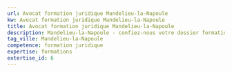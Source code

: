 ```yaml
---
url: Avocat formation juridique Mandelieu-la-Napoule
kw: Avocat formation juridique Mandelieu-la-Napoule
title: Avocat formation juridique Mandelieu-la-Napoule
description: Mandelieu-la-Napoule - confiez-nous votre dossier formation juridique
tag_ville: Mandelieu-la-Napoule
competence: formation juridique
expertise: formations
extertise_id: 6
---
```

